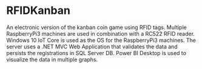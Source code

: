 # RFIDKanban
An electronic version of the kanban coin game using RFID tags. Multiple RaspberryPi3 machines are used in combination with a RC522 RFID reader. Windows 10 IoT Core is used as the OS for the RaspberryPi3 machines. The server uses a .NET MVC Web Application that validates the data and persists the registrations in SQL Server DB. Power BI Desktop is used to visualize the data in multiple graphs.

